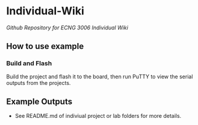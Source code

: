 # Individual-Wiki

_Github Repository for ECNG 3006 Individual Wiki_


## How to use example

### Build and Flash

Build the project and flash it to the board, then run PuTTY to view the serial outputs from the projects.


## Example Outputs

* See README.md of indiviual project or lab folders for more details.
